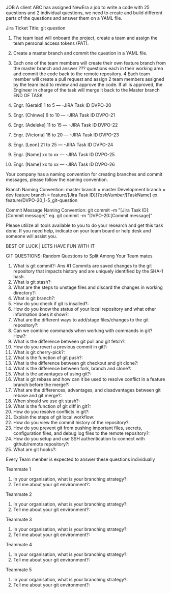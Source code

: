 JOB
A client ABC has assigned NewEra a job to write a code with 25 questions and 2 individual questions, we 
need to create and build different parts of the questions and answer them on a YAML file.

Jira Ticket 
Title: git question
1. The team lead will onboard the project, create a team and assign the team personal access tokens (PAT).
2. Create a master branch and commit the question in a YAML file. 
3. Each one of the team members will create their own feature branch from the master branch and answer ??? 
questions each in their working area and commit the code back to the remote repository.
4 Each team member will create a pull request and assign 2 team members assigned by the team lead to review 
and approve the code. If all is approved, the Engineer in charge of the task will merge it back to the Master branch 
END OF TASK


1. Engr. [Gerald] 1 to 5 — -JIRA Task ID DVPO-20
2. Engr. [Chinwe] 6 to 10 — -JIRA Task ID DVPO-21
3. Engr. [Adeleke] 11 to 15 — -JIRA Task ID DVPO-22
4. Engr. [Victoria] 16 to 20 — -JIRA Task ID DVPO-23
5. Engr. [Leon] 21 to 25 — -JIRA Task ID DVPO-24
6. Engr. [Name] xx to xx — -JIRA Task ID DVPO-25
7. Engr. [Name] xx to xx — -JIRA Task ID DVPO-26

Your company has a naming convention for creating branches and commit messages, please follow the naming convention.

Branch Naming Convention:
master branch = master
Development branch = dev
feature branch = feature/[Jira Task ID]_[TaskNumber]_[TaskName]
ex. feature/DVPO-20_1-5_git-question

Commit Message Naming Convention:
git commit -m "[Jira Task ID]:[Commit message]"
eg. git commit -m "DVPO-20:[Commit message]"


Please utilize all tools available to you to do your research and get this task done. If you need help, 
indicate on your team board or help desk and someone will assist you. 

BEST OF LUCK | LETS HAVE FUN WITH IT

GIT QUESTIONS:
Random Questions to Split Among Your Team mates
  1. What is git commit?:
    Ans #1
      Commits are saved changes to the git repository that impacts history and are uniquely identified by the SHA-1 hash.
  2. What is git stash?:
  3. What are the steps to unstage files and discard the changes in working directory?:
  4. What is git branch?:
  5. How do you check if git is insalled?:
  6. How do you know the status of your local repository and what other information does it show?:
  7. What are the different ways to add/stage files/changes to the git repository?:
  8. Can we combine commands when working with commands in git? How?:
  9. What is the difference between git pull and git fetch?:
  10. How do you revert a previous commit in git?:
  11. What is git cherry-pick?:
  12. What is the function of git push?:
  13. What is the difference between git checkout and git clone?:
  14. What is the difference between fork, branch and clone?:
  15. What is the advantages of using git?:
  16. What is git rebase and how can it be used to resolve conflict in a feature branch before the merge?:
  17. What are the differences, advantages, and disadvantages between git rebase and git merge?:
  18. When should we use git stash?:
  19. What is the function of git diff in git?:
  20. How do you resolve conflicts in git?:
  21. Explain the steps of git local workflow:
  22. How do you view the commit history of the repository?:
  23. How do you prevent git from pushing important files, secrets, configuration files, and debug log files to the remote repository?:
  24. How do you setup and use SSH authentication to connect with github/remote repository?:
  25. What are git hooks?:

Every Team menber is expected to answer these questions individually

Teammate 1
  1. In your organisation, what is your branching strategy?:
  2. Tell me about your git environment?:

Teammate 2
  1. In your organisation, what is your branching strategy?:
  2. Tell me about your git environment?:

Teammate 3
  1. In your organisation, what is your branching strategy?:
  2. Tell me about your git environment?:

Teammate 4
  1. In your organisation, what is your branching strategy?:
  2. Tell me about your git environment?:

Teammate 5
  1. In your organisation, what is your branching strategy?:
  2. Tell me about your git environment?: